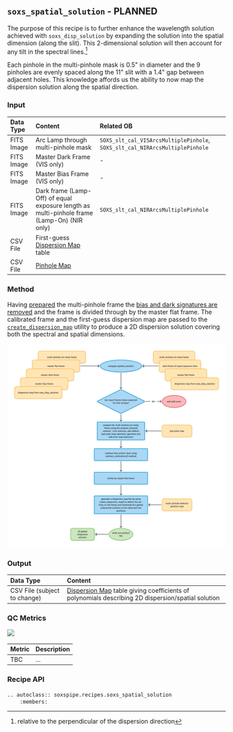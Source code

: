 ## `soxs_spatial_solution` - PLANNED

The purpose of this recipe is to further enhance the wavelength solution achieved with `soxs_disp_solution` by expanding the solution into the spatial dimension (along the slit). This 2-dimensional solution will then account for any tilt in the spectral lines.[^20210305045943]

Each pinhole in the multi-pinhole mask is $\text{0.5"}$ in diameter and the 9 pinholes are evenly spaced along the $\text{11"}$ slit with a $\text{1.4"}$  gap between adjacent holes. This knowledge affords us the ability to now map the dispersion solution along the spatial direction.

### Input

| Data Type | Content | Related OB |
|:----|:----|:---|
| FITS Image | Arc Lamp through multi-pinhole mask | `SOXS_slt_cal_VISArcsMultiplePinhole`, `SOXS_slt_cal_NIRArcsMultiplePinhole` |
| FITS Image | Master Dark Frame (VIS only) | - |
| FITS Image | Master Bias Frame (VIS only) | - |
| FITS Image | Dark frame (Lamp-Off) of equal exposure length as multi-pinhole frame (Lamp-On) (NIR only) | `SOXS_slt_cal_NIRArcsMultiplePinhole` |
| CSV File | First-guess [Dispersion Map](../files/dispersion_map.md) table |
| CSV File | [Pinhole Map](../files/pinhole_map.md) |

### Method

Having [prepared](../utils/prepare_frames.md) the multi-pinhole frame the [bias and dark signatures are removed](../utils/subtract_calibrations.md) and the frame is divided through by the master flat frame. The calibrated frame and the first-guess dispersion map are passed to the [`create_dispersion_map`](../utils/create_dispersion_map.md) utility to produce a 2D dispersion solution covering both the spectral and spatial dimensions.

![](soxs_spatial_solution.png)

### Output

| Data Type | Content |
|:----|:----|
| CSV File (subject to change) | [Dispersion Map](../files/dispersion_map.md) table giving coefficients of polynomials describing 2D dispersion/spatial solution |

### QC Metrics

[![](https://live.staticflickr.com/65535/51171156692_0588cc30d6_z.png)](https://live.staticflickr.com/65535/51171156692_0588cc30d6_o.png)

| Metric  | Description |
| :------------ | :----------- |
| TBC     | ...  |

### Recipe API

```eval_rst
.. autoclass:: soxspipe.recipes.soxs_spatial_solution
    :members:
```


[^20210305045943]: relative to the perpendicular of the dispersion direction
